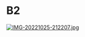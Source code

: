 # B2
[![IMG-20221025-212207.jpg](https://i.postimg.cc/52HyrTyx/IMG-20221025-212207.jpg)](https://postimg.cc/hXBKzCVw)
